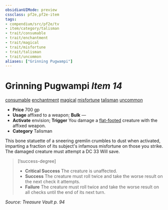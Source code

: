 ```yaml
---
obsidianUIMode: preview
cssclass: pf2e,pf2e-item
tags:
- compendium/src/pf2e/tv
- item/category/talisman
- trait/consumable
- trait/enchantment
- trait/magical
- trait/misfortune
- trait/talisman
- trait/uncommon
aliases: ["Grinning Pugwampi"]
---
```

# Grinning Pugwampi *Item 14*  
[consumable](rules/traits/consumable.md)  [enchantment](rules/traits/enchantment.md)  [magical](rules/traits/magical.md)  [misfortune](rules/traits/misfortune.md)  [talisman](rules/traits/talisman.md)  [uncommon](rules/traits/uncommon.md)  

- **Price** 700 gp
- **Usage** affixed to a weapon; **Bulk** —
- **Activate** envision; **Trigger** You damage a [flat-footed](rules/conditions.md#Flat-footed) creature with the affixed weapon.
- **Category** Talisman

This bone statuette of a sneering gremlin crumbles to dust when activated, imparting a fraction of its subject's infamous misfortune on those you strike. The damaged creature must attempt a DC 33 Will save.

> [!success-degree] 
> - **Critical Success** The creature is unaffected.
> - **Success** The creature must roll twice and take the worse result on the next check it attempts.
> - **Failure** The creature must roll twice and take the worse result on all checks until the end of its next turn.

*Source: Treasure Vault p. 94*